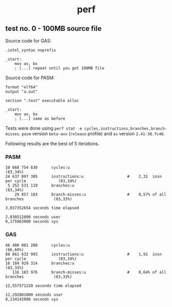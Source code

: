 <div align=center>
    <h1>perf</h1>
</div>

## test no. 0 - 100MB source file

Source code for GAS:

```
.intel_syntax noprefix

_start:
    mov ax, bx
    ; [...] repeat until you get 100MB file
```

Source code for PASM:

```
format "elf64"
output "a.out"

section ".text" executable alloc

_start:
    mov ax, bx
    ; [...] same as before
```

Tests were done using `perf stat -e cycles,instructions,branches,branch-misses`. `pasm` version `beta-avx` (`release` profile) and `as` version `2.41-38.fc40`.

Following results are the best of 5 iterations.

### PASM

```
10 668 754 630      cycles:u                                                                (83,34%)
24 637 897 305      instructions:u                   #    2,31  insn per cycle              (83,34%)
 5 252 531 119      branches:u                                                              (83,34%)
    29 857 183      branch-misses:u                  #    0,57% of all branches             (83,33%)

3,037352654 seconds time elapsed

2,830512000 seconds user
0,175963000 seconds sys
```

### GAS

```
46 480 001 208      cycles:u                                                                (66,68%)
88 661 632 993      instructions:u                   #    1,91  insn per cycle              (83,34%)
18 184 929 314      branches:u                                                              (83,33%)
   116 183 976      branch-misses:u                  #    0,64% of all branches             (83,33%)

12,557571220 seconds time elapsed

12,292801000 seconds user
0,134142000 seconds sys
```
